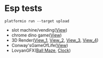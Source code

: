 # Esp tests

```
platformio run --target upload
```

- slot machine/vending([View](Slot_Machine))
- chrome dino game([View](Dino_Game))
- 3D Render([View_1](3D_1), [View_2](3D_2), [View_3](3D_3), [View_4](3D_4))
- Conway'sGameOfLife([View](Game_Of_Life))
- LovyanGFX([Ball Maze](Ball_Maze), [Clock](Clock_Sample))